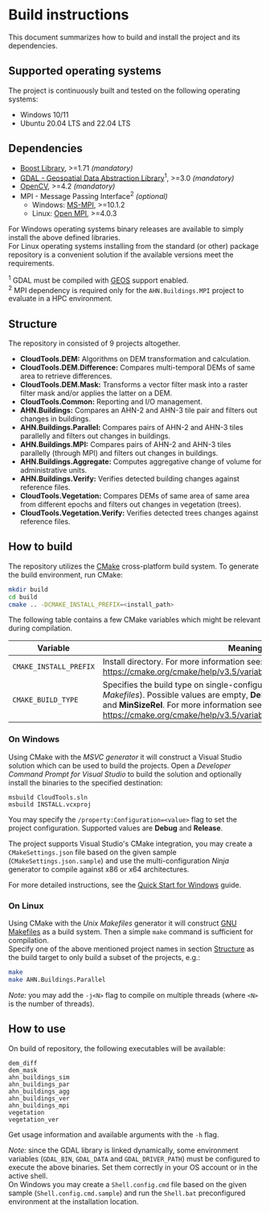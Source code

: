 Build instructions
============

This document summarizes how to build and install the project and its dependencies.


Supported operating systems
------------

The project is continuously built and tested on the following operating systems:
- Windows 10/11
- Ubuntu 20.04 LTS and 22.04 LTS


Dependencies
------------
- [Boost Library](https://www.boost.org/), >=1.71 *(mandatory)*
- [GDAL - Geospatial Data Abstraction Library](http://www.gdal.org/)<sup>1</sup>, >=3.0 *(mandatory)*
- [OpenCV](https://opencv.org/), >=4.2 *(mandatory)*
- MPI - Message Passing Interface<sup>2</sup> *(optional)*
  - Windows: [MS-MPI](https://learn.microsoft.com/en-us/message-passing-interface/microsoft-mpi), >=10.1.2
  - Linux: [Open MPI](https://www.open-mpi.org/), >=4.0.3

For Windows operating systems binary releases are available to simply install the above defined libraries.  
For Linux operating systems installing from the standard (or other) package repository is a convenient solution if the available versions meet the requirements.

<sup>1</sup> GDAL must be compiled with [GEOS](https://trac.osgeo.org/geos/) support enabled.  
<sup>2</sup> MPI dependency is required only for the `AHN.Buildings.MPI` project to evaluate in a HPC environment.


Structure
------------

The repository in consisted of 9 projects altogether.
- **CloudTools.DEM:** Algorithms on DEM transformation and calculation.
- **CloudTools.DEM.Difference:** Compares multi-temporal DEMs of same area to retrieve differences.
- **CloudTools.DEM.Mask:** Transforms a vector filter mask into a raster filter mask and/or applies the latter on a DEM.
- **CloudTools.Common:** Reporting and I/O management.
- **AHN.Buildings:** Compares an AHN-2 and AHN-3 tile pair and filters out changes in buildings.
- **AHN.Buildings.Parallel:** Compares pairs of AHN-2 and AHN-3 tiles parallelly and filters out changes in buildings.
- **AHN.Buildings.MPI:** Compares pairs of AHN-2 and AHN-3 tiles parallelly (through MPI) and filters out changes in buildings.
- **AHN.Buildings.Aggregate:** Computes aggregative change of volume for administrative units.
- **AHN.Buildings.Verify:** Verifies detected building changes against reference files.
- **CloudTools.Vegetation:** Compares DEMs of same area of same area from different epochs and filters out changes in vegetation (trees).
- **CloudTools.Vegetation.Verify:** Verifies detected trees changes against reference files.


How to build
------------

The repository utilizes the [CMake](https://cmake.org/) cross-platform build system. To generate the build environment, run CMake:
```bash
mkdir build
cd build
cmake .. -DCMAKE_INSTALL_PREFIX=<install_path>
```

The following table contains a few CMake variables which might be relevant
during compilation.

| Variable | Meaning |
| -------- | ------- |
| `CMAKE_INSTALL_PREFIX` | Install directory. For more information see: https://cmake.org/cmake/help/v3.5/variable/CMAKE_INSTALL_PREFIX.html |
| `CMAKE_BUILD_TYPE` | Specifies the build type on single-configuration generators (e.g. *Unix Makefiles*). Possible values are empty, **Debug**, **Release**, **RelWithDebInfo** and **MinSizeRel**. For more information see: https://cmake.org/cmake/help/v3.5/variable/CMAKE_BUILD_TYPE.html |

### On Windows

Using CMake with the *MSVC generator* it will construct a Visual Studio solution which can be used to build the projects. Open a *Developer Command Prompt for Visual Studio* to build the solution and optionally install the binaries to the specified destination:
```batch
msbuild CloudTools.sln
msbuild INSTALL.vcxproj
```

You may specify the `/property:Configuration=<value>` flag to set the project configuration. Supported values are **Debug** and **Release**.

The project supports Visual Studio's CMake integration, you may create a `CMakeSettings.json` file based on the given sample (`CMakeSettings.json.sample`) and use the multi-configuration *Ninja* generator to compile against x86 or x64 architectures.

For more detailed instructions, see the [Quick Start for Windows](WINDOWS_QUICK_START.md) guide.

### On Linux

Using CMake with the *Unix Makefiles* generator it will construct [GNU Makefiles](https://www.gnu.org/software/make/) as a build system. Then a simple `make` command is sufficient for compilation.  
Specify one of the above mentioned project names in section [Structure](#structure) as the build target to only build a subset of the projects, e.g.:
~~~bash
make
make AHN.Buildings.Parallel
~~~
*Note:* you may add the `-j<N>` flag to compile on multiple threads (where `<N>` is the number of threads).  

How to use
------------

On build of repository, the following executables will be available:
```
dem_diff
dem_mask
ahn_buildings_sim
ahn_buildings_par
ahn_buildings_agg
ahn_buildings_ver
ahn_buildings_mpi
vegetation
vegetation_ver
```
Get usage information and available arguments with the `-h` flag.

*Note:* since the GDAL library is linked dynamically, some environment variables (`GDAL_BIN`, `GDAL_DATA` and `GDAL_DRIVER_PATH`) must be configured to execute the above binaries. Set them correctly in your OS account or in the active shell.  
On Windows you may create a `Shell.config.cmd` file based on the given sample (`Shell.config.cmd.sample`) and run the `Shell.bat` preconfigured environment at the installation location.
